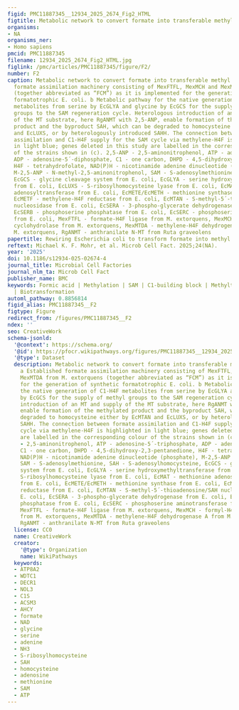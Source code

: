 ```yaml
---
figid: PMC11887345__12934_2025_2674_Fig2_HTML
figtitle: Metabolic network to convert formate into transferable methyl groups
organisms:
- NA
organisms_ner:
- Homo sapiens
pmcid: PMC11887345
filename: 12934_2025_2674_Fig2_HTML.jpg
figlink: /pmc/articles/PMC11887345/figure/F2/
number: F2
caption: Metabolic network to convert formate into transferable methyl groups. a Established
  formate assimilation machinery consisting of MexFTFL, MexMCH and MexMTDA from M. extorquens
  (together abbreviated as “FCM”) as it is implemented for the generation of synthetic
  formatotrophic E. coli. b Metabolic pathway for the native generation of C1-H4F
  metabolites from serine by EcGLYA and glycine by EcGCS for the supply of methyl
  groups to the SAM regeneration cycle. Heterologous introduction of an MT and supply
  of the MT substrate, here RgANMT with 2,5-ANP, enable formation of the methylated
  product and the byproduct SAH, which can be degraded to homocysteine either by EcMTAN
  and EcLUXS, or by heterologously introduced SAHH. The connection between formate
  assimilation and C1-H4F supply for the SAM cycle via methylene-H4F is highlighted
  in light blue; genes deleted in this study are labelled in the corresponding colour
  of the strains shown in (c). 2,5-ANP - 2,5-aminonitrophenol, ATP - adenosine-5´-triphosphate,
  ADP - adenosine-5´-diphosphate, C1 - one carbon, DHPD - 4,5-dihydroxy-2,3-pentanedione,
  H4F - tetrahydrofolate, NAD(P)H - nicotinamide adenine dinucleotide (phosphate),
  M-2,5-ANP - N-methyl-2,5-aminonitrophenol, SAM - S-adenosylmethionine, SAH - S-adenosylhomocysteine,
  EcGCS - glycine cleavage system from E. coli, EcGLYA - serine hydroxymethyltransferase
  from E. coli, EcLUXS - S-ribosylhomocysteine lyase from E. coli, EcMAT - methionine
  adenosyltransferase from E. coli, EcMETE/EcMETH - methionine synthase from E. coli,
  EcMETF - methylene-H4F reductase from E. coli, EcMTAN - S-methyl-5´-thioadenosine/SAH
  nucleosidase from E. coli, EcSERA - 3-phospho-glycerate dehydrogenase from E. coli,
  EcSERB - phosphoserine phosphatase from E. coli, EcSERC - phosphoserine aminotransferase
  from E. coli, MexFTFL - formate-H4F ligase from M. extorquens, MexMCH - formyl-H4F
  cyclohydrolase from M. extorquens, MexMTDA - methylene-H4F dehydrogenase A from
  M. extorquens, RgANMT - anthranilate N-MT from Ruta graveolens
papertitle: Rewiring Escherichia coli to transform formate into methyl groups
reftext: Michael K. F. Mohr, et al. Microb Cell Fact. 2025;24(NA).
year: '2025'
doi: 10.1186/s12934-025-02674-4
journal_title: Microbial Cell Factories
journal_nlm_ta: Microb Cell Fact
publisher_name: BMC
keywords: Formic acid | Methylation | SAM | C1-building block | Methyltransferase
  | Biotransformation
automl_pathway: 0.8856814
figid_alias: PMC11887345__F2
figtype: Figure
redirect_from: /figures/PMC11887345__F2
ndex: ''
seo: CreativeWork
schema-jsonld:
  '@context': https://schema.org/
  '@id': https://pfocr.wikipathways.org/figures/PMC11887345__12934_2025_2674_Fig2_HTML.html
  '@type': Dataset
  description: Metabolic network to convert formate into transferable methyl groups.
    a Established formate assimilation machinery consisting of MexFTFL, MexMCH and
    MexMTDA from M. extorquens (together abbreviated as “FCM”) as it is implemented
    for the generation of synthetic formatotrophic E. coli. b Metabolic pathway for
    the native generation of C1-H4F metabolites from serine by EcGLYA and glycine
    by EcGCS for the supply of methyl groups to the SAM regeneration cycle. Heterologous
    introduction of an MT and supply of the MT substrate, here RgANMT with 2,5-ANP,
    enable formation of the methylated product and the byproduct SAH, which can be
    degraded to homocysteine either by EcMTAN and EcLUXS, or by heterologously introduced
    SAHH. The connection between formate assimilation and C1-H4F supply for the SAM
    cycle via methylene-H4F is highlighted in light blue; genes deleted in this study
    are labelled in the corresponding colour of the strains shown in (c). 2,5-ANP
    - 2,5-aminonitrophenol, ATP - adenosine-5´-triphosphate, ADP - adenosine-5´-diphosphate,
    C1 - one carbon, DHPD - 4,5-dihydroxy-2,3-pentanedione, H4F - tetrahydrofolate,
    NAD(P)H - nicotinamide adenine dinucleotide (phosphate), M-2,5-ANP - N-methyl-2,5-aminonitrophenol,
    SAM - S-adenosylmethionine, SAH - S-adenosylhomocysteine, EcGCS - glycine cleavage
    system from E. coli, EcGLYA - serine hydroxymethyltransferase from E. coli, EcLUXS -
    S-ribosylhomocysteine lyase from E. coli, EcMAT - methionine adenosyltransferase
    from E. coli, EcMETE/EcMETH - methionine synthase from E. coli, EcMETF - methylene-H4F
    reductase from E. coli, EcMTAN - S-methyl-5´-thioadenosine/SAH nucleosidase from
    E. coli, EcSERA - 3-phospho-glycerate dehydrogenase from E. coli, EcSERB - phosphoserine
    phosphatase from E. coli, EcSERC - phosphoserine aminotransferase from E. coli,
    MexFTFL - formate-H4F ligase from M. extorquens, MexMCH - formyl-H4F cyclohydrolase
    from M. extorquens, MexMTDA - methylene-H4F dehydrogenase A from M. extorquens,
    RgANMT - anthranilate N-MT from Ruta graveolens
  license: CC0
  name: CreativeWork
  creator:
    '@type': Organization
    name: WikiPathways
  keywords:
  - ATP8A2
  - WDTC1
  - DECR1
  - NOL3
  - C1S
  - ACSM3
  - AHCY
  - formate
  - NAD
  - glycine
  - serine
  - adenine
  - NH3
  - S-ribosylhomocysteine
  - SAH
  - homocysteine
  - adenosine
  - methionine
  - SAM
  - ATP
---
```

